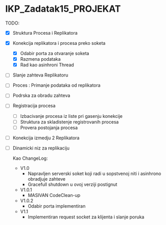 # IKP_Zadatak15_PROJEKAT

TODO:
- [X] Struktura Procesa i Replikatora 
- [X] Konekcija replikatora i procesa preko soketa
  - [X] Odabir porta za otvaranje soketa 
  - [X] Razmena podataka 
  - [X] Rad kao asinhroni Thread
- [ ] Slanje zahteva Replikatoru
- [ ] Proces : Primanje podataka od replikatora
- [ ] Podrska za obradu zahteva 
- [ ] Registracija procesa
  - [ ] Izbacivanje procesa iz liste pri gasenju konekcije 
  - [ ] Struktura za skladistenje registrovanih procesa
  - [ ] Provera postojanja procesa
- [ ] Konekcija izmedju 2 Replikatora
- [ ] Dinamicki niz za replikaciju

  Kao ChangeLog:
  + V1.0
    - Napravljen serverski soket koji radi u sopstvenoj niti i asinhrono obradjuje zahteve
    - Gracefull shutdown u ovoj verziji postignut
  + V1.0.1
    - MASIVAN CodeClean-up
  + V1.0.2
    - Odabir porta implementiran
  + V1.1
    - Implementiran request socket za klijenta i slanje poruka